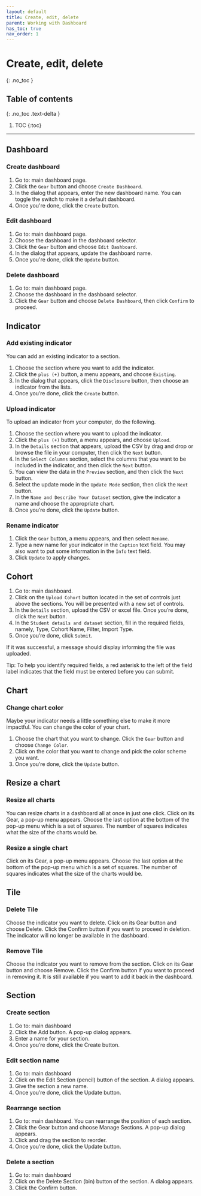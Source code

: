 ```yaml
---
layout: default
title: Create, edit, delete
parent: Working with Dashboard
has_toc: true
nav_order: 1
---
```


# Create, edit, delete
{: .no_toc }

## Table of contents
{: .no_toc .text-delta }

1. TOC
{:toc}

---

## Dashboard
### Create dashboard
1. Go to: main dashboard page.
2. Click the `Gear` button and choose `Create Dashboard`.
3. In the dialog that appears, enter the new dashboard name. You can toggle the switch to make it a default dashboard.
4. Once you're done, click the `Create` button.

### Edit dashboard
1. Go to: main dashboard page.
2. Choose the dashboard in the dashboard selector.
3. Click the `Gear` button and choose `Edit Dashboard`.
4. In the dialog that appears, update the dashboard name.
5. Once you're done, click the `Update` button.

### Delete dashboard
1. Go to: main dashboard page.
2. Choose the dashboard in the dashboard selector.
3. Click the `Gear` button and choose `Delete Dashboard`, then click `Confirm` to proceed.

## Indicator
### Add existing indicator
You can add an existing indicator to a section.

1. Choose the section where you want to add the indicator.
2. Click the `plus (+)` button, a menu appears, and choose `Existing`.
3. In the dialog that appears, click the `Disclosure` button, then choose an indicator from the lists.
4. Once you’re done, click the `Create` button.

### Upload indicator
To upload an indicator from your computer, do the following.

1. Choose the section where you want to upload the indicator.
2. Click the `plus (+)` button, a menu appears, and choose `Upload`.
3. In the `Details` section that appears, upload the CSV by drag and drop or browse the file in your computer, then click the `Next` button.
4. In the `Select Columns` section, select the columns that you want to be included in the indicator, and then click the `Next` button.
5. You can view the data in the `Preview` section, and then click the `Next` button.
6. Select the update mode in the `Update Mode` section, then click the `Next` button.
7. In the `Name and Describe Your Dataset` section, give the indicator a name and choose the appropriate chart.
8. Once you’re done, click the `Update` button.

### Rename indicator
1. Click the `Gear` button, a menu appears, and then select `Rename`.
2. Type a new name for your indicator in the `Caption` text field. You may also want to put some information in the `Info` text field.
3. Click `Update` to apply changes.


## Cohort
1. Go to: main dashboard.
2. Click on the `Upload Cohort` button located in the set of controls just above the sections. You will be presented with a new set of controls.
3. In the `Details` section, upload the CSV or excel file. Once you’re done, click the `Next` button.
4. In the `Student details and dataset` section, fill in the required fields, namely, Type, Cohort Name, Filter, Import Type.
5. Once you’re done, click `Submit`.

If it was successful, a message should display informing the file was uploaded.

Tip: To help you identify required fields, a red asterisk to the left of the field label indicates that the field must be entered before you can submit.

## Chart
### Change chart color
Maybe your indicator needs a little something else to make it more impactful. You can change the color of your chart.

1. Choose the chart that you want to change. Click the `Gear` button and choose `Change Color`.
2. Click on the color that you want to change and pick the color scheme you want.
3. Once you’re done, click the `Update` button.

## Resize a chart
### Resize all charts
You can resize charts in a dashboard all at once in just one click. Click on its Gear, a pop-up menu appears. Choose the last option at the bottom of the pop-up menu which is a set of squares. The number of squares indicates what the size of the charts would be.

### Resize a single chart
Click on its Gear, a pop-up menu appears. Choose the last option at the bottom of the pop-up menu which is a set of squares. The number of squares indicates what the size of the charts would be.

## Tile
### Delete Tile
Choose the indicator you want to delete. Click on its Gear button and choose Delete. Click the Confirm button if you want to proceed in deletion. The indicator will no longer be available in the dashboard.

### Remove Tile
Choose the indicator you want to remove from the section. Click on its Gear button and choose Remove. Click the Confirm button if you want to proceed in removing it. It is still available if you want to add it back in the dashboard.

## Section
### Create section
1. Go to: main dashboard
2. Click the Add button. A pop-up dialog appears.
3. Enter a name for your section.
4. Once you’re done, click the Create button.

### Edit section name
1. Go to: main dashboard
2. Click on the Edit Section (pencil) button of the section. A dialog appears.
3. Give the section a new name.
4. Once you’re done, click the Update button.

### Rearrange section
1. Go to: main dashboard. You can rearrange the position of each section.
2. Click the Gear button and choose Manage Sections. A pop-up dialog appears.
3. Click and drag the section to reorder.
4. Once you’re done, click the Update button.

### Delete a section
1. Go to: main dashboard
2. Click on the Delete Section (bin) button of the section. A dialog appears.
3. Click the Confirm button.
